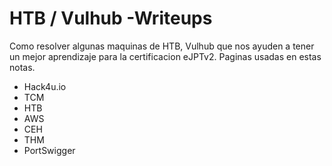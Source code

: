 # HTB / Vulhub -Writeups

Como resolver algunas maquinas de HTB, Vulhub que nos ayuden a tener un mejor aprendizaje para la certificacion eJPTv2. 
Paginas usadas en estas notas.
* Hack4u.io
* TCM
* HTB
* AWS
* CEH
* THM
* PortSwigger

